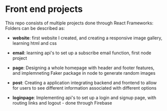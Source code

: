# Front end projects

This repo consists of multiple projects done through React Frameworks:
Folders can be described as:

- **website**: first website I created, and creating a responsive image gallery, learning html and css

- **email**: learning api's to set up a subscribe email function, first node project

- **page**: Designing a whole homepage with header and footer features, and implemneting Faker package in node to generate random images

- **post**: Creating a application integrating backend and frontend to allow for users to see different information associated with different options 

- **loginpage**: Implementing api's to set up a login and signup page, with routing links and logout - done through Firebase
